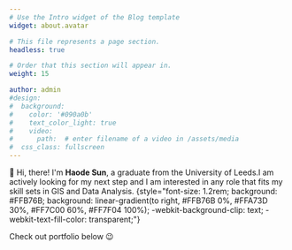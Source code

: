 ```yaml
---
# Use the Intro widget of the Blog template
widget: about.avatar

# This file represents a page section.
headless: true

# Order that this section will appear in.
weight: 15

author: admin
#design:
#  background:
#    color: '#090a0b'
#    text_color_light: true
#    video:
#      path:  # enter filename of a video in /assets/media
#  css_class: fullscreen
---
```


👋 Hi, there! I'm **Haode Sun**, a graduate from the University of Leeds.I am actively looking for my next step and I am interested in any role that fits my skill sets in GIS and Data Analysis.
{style="font-size: 1.2rem; background: #FFB76B; background: linear-gradient(to right, #FFB76B 0%, #FFA73D 30%, #FF7C00 60%, #FF7F04 100%); -webkit-background-clip: text; -webkit-text-fill-color: transparent;"}

Check out portfolio below 😉
